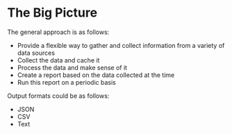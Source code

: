 # The Big Picture

The general approach is as follows:

- Provide a flexible way to gather and collect information from a variety of data sources
- Collect the data and cache it
- Process the data and make sense of it
- Create a report based on the data collected at the time
- Run this report on a periodic basis

Output formats could be as follows:

- JSON
- CSV
- Text
